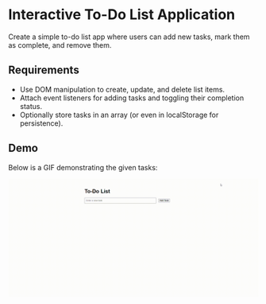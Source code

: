 #  Interactive To-Do List Application

Create a simple to-do list app where users can add new tasks, mark them as complete, and remove them.

## Requirements
- Use DOM manipulation to create, update, and delete list items.
- Attach event listeners for adding tasks and toggling their completion status.
- Optionally store tasks in an array (or even in localStorage for persistence).

## Demo
Below is a GIF demonstrating the given tasks:

![Demo](./output/demo.gif)